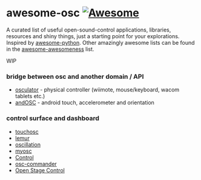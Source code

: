 # awesome-osc [![Awesome](https://cdn.rawgit.com/sindresorhus/awesome/d7305f38d29fed78fa85652e3a63e154dd8e8829/media/badge.svg)](https://github.com/sindresorhus/awesome)
A curated list of useful open-sound-control applications, libraries, resources and shiny things, just a starting point for your explorations. Inspired by [awesome-python](https://github.com/vinta/awesome-python). Other amazingly awesome lists can be found in the [awesome-awesomeness](https://github.com/bayandin/awesome-awesomeness) list.

WIP
### bridge between osc and another domain / API 
 - [osculator](https://osculator.net/) - physical controller (wiimote, mouse/keyboard, wacom tablets etc.)
 - [andOSC](https://play.google.com/store/apps/details?id=cc.primevision.andosc) - android touch, accelerometer and orientation

### control surface and dashboard
 - [touchosc](https://hexler.net/software/touchosc-android)
 - [lemur](https://liine.net/en/products/lemur/)
 - [oscillation](http://www.workprolighting.com/products/oscillation)
 - [myosc](https://play.google.com/store/apps/details?id=com.widget.myosc)
 - [Control](https://play.google.com/store/apps/details?id=com.charlieroberts.Control)
 - [osc-commander](http://osc-commander.com/)
 - [Open Stage Control](http://osc.ammd.net/)
